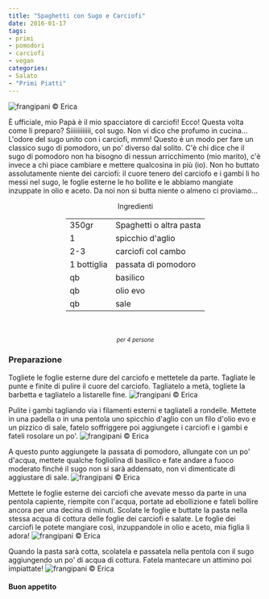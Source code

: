 ```yaml
---
title: "Spaghetti con Sugo e Carciofi"
date: 2016-01-17
tags:
- primi
- pomodori
- carciofi
- vegan
categories:
- Salato
- "Primi Piatti"
---
```

![](header.jpg "frangipani © Erica")

È ufficiale, mio Papà è il mio spacciatore di carciofi! Ecco! Questa volta come li preparo? Siiiiiiiiiiii, col sugo. Non vi dico che profumo in cucina... L'odore del sugo unito con i carciofi, mmm! Questo è un modo per fare un classico sugo di pomodoro, un po' diverso dal solito. C'è chi dice che il sugo di pomodoro non ha bisogno di nessun arricchimento (mio marito), c'è invece a chi piace cambiare e mettere qualcosina in più (io). Non ho buttato assolutamente niente dei carciofi: il cuore tenero del carciofo e i gambi li ho messi nel sugo, le foglie esterne le ho bollite e le abbiamo mangiate inzuppate in olio e aceto. Da noi non si butta niente o almeno ci proviamo...


<div id="wrapper" style="text-align: center">
  <div id="yourdiv" style="display: inline-block;">
    <div class="ingredients">
      <div class="ingredients-title">Ingredienti</div>
      <table>
        <tbody>
          </tr>
          <tr>
            <td>350gr</td>
            <td>Spaghetti o altra pasta</td>
          </tr>
          <tr>
            <td>1</td>
            <td>spicchio d'aglio</td>
          </tr>
          <tr>
            <td>2-3</td>
            <td>carciofi col cambo</td>
          </tr>
          <tr>
            <td>1 bottiglia</td>
            <td>passata di pomodoro</td>
          </tr>
          <tr>
            <td>qb</td>
            <td>basilico</td>
          </tr>
          <tr>
            <td>qb</td>
            <td>olio evo</td>
          </tr>
          <tr>
            <td>qb</td>
            <td>sale</td>  
          </tr>
        </tbody>
      </table>
      <br></br>
      <i class="pull-right" style="font-size: 80%;">per 4 persone</i>
    </div>
  </div>
</div>


<h3>
  <font color="grey">
    <i class="fa fa-cogs"></i>
  </font> Preparazione
</h3>

Togliete le foglie esterne dure del carciofo e mettetele da parte. Tagliate le punte e finite di pulire il cuore del carciofo. Tagliatelo a metà, togliete la barbetta e tagliatelo a listarelle fine. 
![](carciofi.jpg "frangipani © Erica")

Pulite i gambi tagliando via i filamenti esterni e tagliateli a rondelle. Mettete in una padella o in una pentola uno spicchio d'aglio con un filo d'olio evo e un pizzico di sale, fatelo soffriggere poi aggiungete i carciofi e i gambi e fateli rosolare un po'. 
![](carciofipadella.jpg "frangipani © Erica")

A questo punto aggiungete la passata di pomodoro, allungate con un po' d'acqua, mettete qualche fogliolina di basilico e fate andare a fuoco moderato finché il sugo non si sarà addensato, non vi dimenticate di aggiustare di sale. 
![](sugo.jpg "frangipani © Erica")

Mettete le foglie esterne dei carciofi che avevate messo da parte in una pentola capiente, riempite con l'acqua, portate ad ebollizione e fateli bollire ancora per una decina di minuti. Scolate le foglie e buttate la pasta nella stessa acqua di cottura delle foglie dei carciofi e salate. Le foglie dei carciofi le potete mangiare così, inzuppandole in olio e aceto, mia figlia li adora!
![](foglie.jpg "frangipani © Erica")

Quando la pasta sarà cotta, scolatela e passatela nella pentola con il sugo aggiungendo un po' di acqua di cottura. Fatela mantecare un attimino poi impiattate!
![](risultato.jpg "frangipani © Erica")


<h4>Buon appetito
  <font color="red">
    <i class="fa fa-smile-o"></i>
  </font>
</h4>